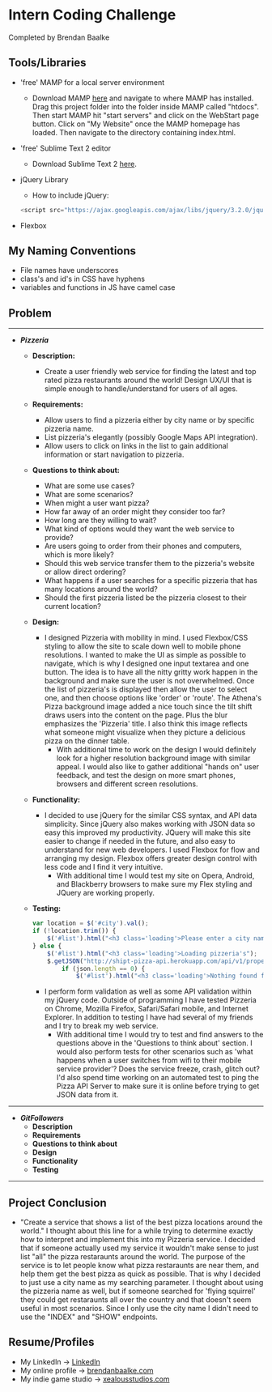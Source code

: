 Intern Coding Challenge
=======================
Completed by Brendan Baalke

Tools/Libraries
---------------
* 'free' MAMP for a local server environment
    - Download MAMP [here](https://www.mamp.info/en/downloads/) and navigate to where MAMP has installed. Drag this project folder into the folder inside MAMP called "htdocs". Then start MAMP hit "start servers" and click on the WebStart page button. Click on "My Website" once the MAMP homepage has loaded. Then navigate to the directory containing index.html.

* 'free' Sublime Text 2 editor
	- Download Sublime Text 2 [here](https://sublimetext.com/2).

* jQuery Library
	- How to include jQuery:
	```javascript
	<script src="https://ajax.googleapis.com/ajax/libs/jquery/3.2.0/jquery.min.js"></script>
	```

* Flexbox

My Naming Conventions
---------------------
* File names have underscores
* class's and id's in CSS have hyphens
* variables and functions in JS have camel case

Problem
-------
---
* ***Pizzeria***
	- **Description:**
		- Create a user friendly web service for finding the latest and top rated pizza restaurants around the world!
		Design UX/UI that is simple enough to handle/understand for users of all ages.

    - **Requirements:**
		- Allow users to find a pizzeria either by city name or by specific pizzeria name.
		- List pizzeria's elegantly (possibly Google Maps API integration).
		- Allow users to click on links in the list to gain additional information or start navigation to pizzeria.

    - **Questions to think about:**
		- What are some use cases?
		- What are some scenarios?
		- When might a user want pizza?
		- How far away of an order might they consider too far?
		- How long are they willing to wait?
		- What kind of options would they want the web service to provide?
		- Are users going to order from their phones and computers, which is more likely?
		- Should this web service transfer them to the pizzeria's website or allow direct ordering?
		- What happens if a user searches for a specific pizzeria that has many locations around the world?
		- Should the first pizzeria listed be the pizzeria closest to their current location?

    - **Design:**
		- I designed Pizzeria with mobility in mind. I used Flexbox/CSS styling to allow the site to scale down well to mobile phone resolutions. I wanted to make the UI as simple as possible to navigate, which is why I designed one input textarea and one button. The idea is to have all the nitty gritty work happen in the background and make sure the user is not overwhelmed. Once the list of pizzeria's is displayed then allow the user to select one, and then choose options like 'order' or 'route'. The Athena's Pizza background image added a nice touch since the tilt shift draws users into the content on the page. Plus the blur emphasizes the 'Pizzeria' title. I also think this image reflects what someone might visualize when they picture a delicious pizza on the dinner table.
			- With additional time to work on the design I would definitely look for a higher resolution background image with similar appeal. I would also like to gather additional "hands on" user feedback, and test the design on more smart phones, browsers and different screen resolutions.

    - **Functionality:**
		- I decided to use jQuery for the similar CSS syntax, and API data simplicity. Since jQuery also makes working with JSON data so easy this improved my productivity. JQuery will make this site easier to change if needed in the future, and also easy to understand for new web developers. I used Flexbox for flow and arranging my design. Flexbox offers greater design control with less code and I find it very intuitive.
			- With additional time I would test my site on Opera, Android, and Blackberry browsers to make sure my Flex styling and JQuery are working properly.

    - **Testing:**
    	```javascript
    	var location = $('#city').val();
		if (!location.trim()) {
			$('#list').html("<h3 class='loading'>Please enter a city name</h3>");
		} else {
			$('#list').html("<h3 class='loading'>Loading pizzeria's");
			$.getJSON("http://shipt-pizza-api.herokuapp.com/api/v1/properties/search?city=" + location, function(json) {
				if (json.length == 0) {
					$('#list').html("<h3 class='loading'>Nothing found for " + location + "</h3>");
    	```
    	- I perform form validation as well as some API validation within my jQuery code. Outside of programming I have tested Pizzeria on Chrome, Mozilla Firefox, Safari/Safari mobile, and Internet Explorer. In addition to testing I have had several of my friends and I try to break my web service.
    		- With additional time I would try to test and find answers to the questions above in the 'Questions to think about' section. I would also perform tests for other scenarios such as 'what happens when a user switches from wifi to their mobile service provider'? Does the service freeze, crash, glitch out? I'd also spend time working on an automated test to ping the Pizza API Server to make sure it is online before trying to get JSON data from it.

---
*   ***GitFollowers***
	- **Description**
	- **Requirements**
	- **Questions to think about**
	- **Design**
	- **Functionality**
	- **Testing**
---

Project Conclusion
------------------
* "Create a service that shows a list of the best pizza locations around the world." I thought about this line for a while trying to determine exactly how to interpret and implement this into my Pizzeria service. I decided that if someone actually used my service it wouldn't make sense to just list "all" the pizza restaraunts around the world. The purpose of the service is to let people know what pizza restaraunts are near them, and help them get the best pizza as quick as possible. That is why I decided to just use a city name as my searching parameter. I thought about using the pizzeria name as well, but if someone searched for 'flying squirrel' they could get restaraunts all over the country and that doesn't seem useful in most scenarios. Since I only use the city name I didn't need to use the "INDEX" and "SHOW" endpoints.

Resume/Profiles
---------------
* My LinkedIn -> [LinkedIn](https://www.linkedin.com/in/brendan-baalke-192444114)
* My online profile -> [brendanbaalke.com](www.brendanbaalke.com)
* My indie game studio -> [xealousstudios.com](www.xealousstudios.com)
